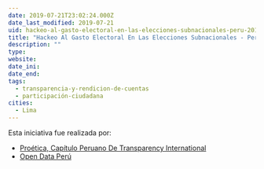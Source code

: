 ```yaml
---
date: 2019-07-21T23:02:24.000Z
date_last_modified: 2019-07-21
uid: hackeo-al-gasto-electoral-en-las-elecciones-subnacionales-peru-2018
title: "Hackeo Al Gasto Electoral En Las Elecciones Subnacionales - Perú 2018"
description: ""
type: 
website: 
date_ini: 
date_end: 
tags:
  - transparencia-y-rendicion-de-cuentas
  - participación-ciudadana
cities: 
  - Lima
---
```


Esta iniciativa fue realizada por:

- [Proética, Capítulo Peruano De Transparency International](/organizaciones/proetica-capitulo-peruano-de-transparency-international)
- [Open Data Perú](/organizaciones/open-data-peru)
